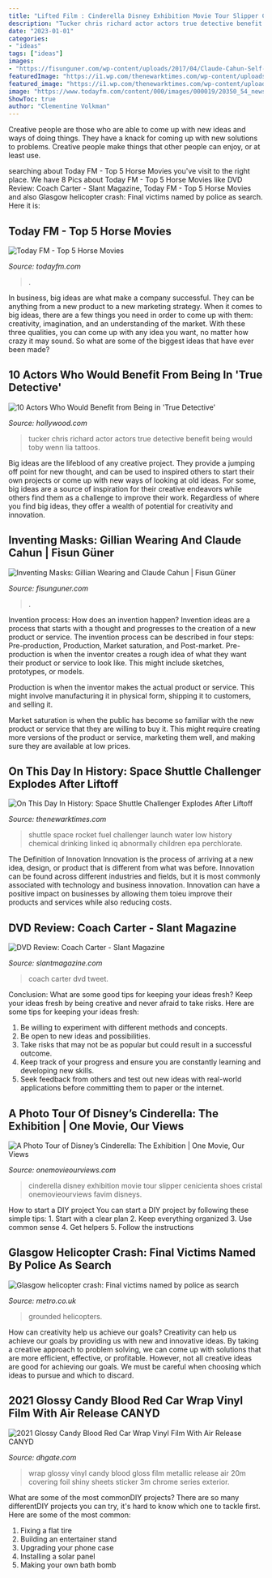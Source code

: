 ```yaml
---
title: "Lifted Film : Cinderella Disney Exhibition Movie Tour Slipper Cenicienta Shoes Cristal Onemovieourviews Favim Disneys"
description: "Tucker chris richard actor actors true detective benefit being would toby wenn lia tattoos"
date: "2023-01-01"
categories:
- "ideas"
tags: ["ideas"]
images:
- "https://fisunguner.com/wp-content/uploads/2017/04/Claude-Cahun-Self-portrait-on-sea-wall-1995.31m-768x1045.jpg"
featuredImage: "https://i1.wp.com/thenewarktimes.com/wp-content/uploads/2020/01/140875990-scaled.jpg?fit=2560%2C1934"
featured_image: "https://i1.wp.com/thenewarktimes.com/wp-content/uploads/2020/01/140875990-scaled.jpg?fit=2560%2C1934"
image: "https://www.todayfm.com/content/000/images/000019/20350_54_news_hub_17135_656x500.jpg"
ShowToc: true
author: "Clementine Volkman"
---
```



Creative people are those who are able to come up with new ideas and ways of doing things. They have a knack for coming up with new solutions to problems. Creative people make things that other people can enjoy, or at least use.

	

		
searching about Today FM - Top 5 Horse Movies you've visit to the right place. We have 8 Pics about Today FM - Top 5 Horse Movies like DVD Review: Coach Carter - Slant Magazine, Today FM - Top 5 Horse Movies and also Glasgow helicopter crash: Final victims named by police as search. Here it is:
		
    
## Today FM - Top 5 Horse Movies

<img loading=lazy src="https://www.todayfm.com/content/000/images/000019/20350_54_news_hub_17135_656x500.jpg" onerror="this.onerror=null;this.src='https://tse3.mm.bing.net/th?id=OIP.kOBy7RdGg9DL2bXr27vYSgHaFp&amp;pid=15.1';" alt="Today FM - Top 5 Horse Movies">

_Source: todayfm.com_

>. 

	

In business, big ideas are what make a company successful. They can be anything from a new product to a new marketing strategy. When it comes to big ideas, there are a few things you need in order to come up with them: creativity, imagination, and an understanding of the market. With these three qualities, you can come up with any idea you want, no matter how crazy it may sound. So what are some of the biggest ideas that have ever been made?

    
## 10 Actors Who Would Benefit From Being In &#039;True Detective&#039;

<img loading=lazy src="https://www.media2.hw-static.com/wp-content/uploads/chris-tucker_57232070-2609x3914.jpeg" onerror="this.onerror=null;this.src='https://tse4.mm.bing.net/th?id=OIP.H5lEp7kG5QgHOfoitGRRFwHaLH&amp;pid=15.1';" alt="10 Actors Who Would Benefit from Being in &#039;True Detective&#039;">

_Source: hollywood.com_

>tucker chris richard actor actors true detective benefit being would toby wenn lia tattoos. 

	

Big ideas are the lifeblood of any creative project. They provide a jumping off point for new thought, and can be used to inspired others to start their own projects or come up with new ways of looking at old ideas. For some, big ideas are a source of inspiration for their creative endeavors while others find them as a challenge to improve their work. Regardless of where you find big ideas, they offer a wealth of potential for creativity and innovation.

    
## Inventing Masks: Gillian Wearing And Claude Cahun | Fisun Güner

<img loading=lazy src="https://fisunguner.com/wp-content/uploads/2017/04/Claude-Cahun-Self-portrait-on-sea-wall-1995.31m-768x1045.jpg" onerror="this.onerror=null;this.src='https://tse2.mm.bing.net/th?id=OIP.bMtTB1rNYnHVlwk9MueM2AHaKE&amp;pid=15.1';" alt="Inventing Masks: Gillian Wearing and Claude Cahun | Fisun Güner">

_Source: fisunguner.com_

>. 

	

Invention process: How does an invention happen?
Invention ideas are a process that starts with a thought and progresses to the creation of a new product or service. The invention process can be described in four steps: Pre-production, Production, Market saturation, and Post-market.
Pre-production is when the inventor creates a rough idea of what they want their product or service to look like. This might include sketches, prototypes, or models.

Production is when the inventor makes the actual product or service. This might involve manufacturing it in physical form, shipping it to customers, and selling it.

Market saturation is when the public has become so familiar with the new product or service that they are willing to buy it. This might require creating more versions of the product or service, marketing them well, and making sure they are available at low prices.

    
## On This Day In History: Space Shuttle Challenger Explodes After Liftoff

<img loading=lazy src="https://i1.wp.com/thenewarktimes.com/wp-content/uploads/2020/01/140875990-scaled.jpg?fit=2560%2C1934" onerror="this.onerror=null;this.src='https://tse1.mm.bing.net/th?id=OIP.R-hFo-15vXcGmZi9R6lhxgHaFm&amp;pid=15.1';" alt="On This Day In History: Space Shuttle Challenger Explodes After Liftoff">

_Source: thenewarktimes.com_

>shuttle space rocket fuel challenger launch water low history chemical drinking linked iq abnormally children epa perchlorate. 

	

The Definition of Innovation
Innovation is the process of arriving at a new idea, design, or product that is different from what was before. Innovation can be found across different industries and fields, but it is most commonly associated with technology and business innovation. Innovation can have a positive impact on businesses by allowing them toieu improve their products and services while also reducing costs.

    
## DVD Review: Coach Carter - Slant Magazine

<img loading=lazy src="https://www.slantmagazine.com/wp-content/uploads/2018/11/coachcarter.jpg" onerror="this.onerror=null;this.src='https://tse1.mm.bing.net/th?id=OIP.tzixb0kgFuUWz1uKiqjB_AHaKe&amp;pid=15.1';" alt="DVD Review: Coach Carter - Slant Magazine">

_Source: slantmagazine.com_

>coach carter dvd tweet. 

	

Conclusion: What are some good tips for keeping your ideas fresh?
Keep your ideas fresh by being creative and never afraid to take risks. Here are some tips for keeping your ideas fresh:
1. Be willing to experiment with different methods and concepts.
2. Be open to new ideas and possibilities.
3. Take risks that may not be as popular but could result in a successful outcome. 
4. Keep track of your progress and ensure you are constantly learning and developing new skills. 
5. Seek feedback from others and test out new ideas with real-world applications before committing them to paper or the internet.

    
## A Photo Tour Of Disney’s Cinderella: The Exhibition | One Movie, Our Views

<img loading=lazy src="https://onemoviefiveviews.files.wordpress.com/2014/11/ss1_7186.jpg" onerror="this.onerror=null;this.src='https://tse4.mm.bing.net/th?id=OIP.TlS676rUUuOJ16EaAupS6wHaKl&amp;pid=15.1';" alt="A Photo Tour of Disney’s Cinderella: The Exhibition | One Movie, Our Views">

_Source: onemovieourviews.com_

>cinderella disney exhibition movie tour slipper cenicienta shoes cristal onemovieourviews favim disneys. 

	

How to start a DIY project
You can start a DIY project by following these simple tips: 1. Start with a clear plan 2. Keep everything organized 3. Use common sense 4. Get helpers 5. Follow the instructions 
    
## Glasgow Helicopter Crash: Final Victims Named By Police As Search

<img loading=lazy src="https://metro.co.uk/wp-content/uploads/2013/12/ad_121817098.jpg?quality=90&amp;strip=all&amp;w=1000&amp;h=630&amp;crop=1" onerror="this.onerror=null;this.src='https://tse1.mm.bing.net/th?id=OIP.h1Er7SK1r3CjhZ7NxlwAOgHaEq&amp;pid=15.1';" alt="Glasgow helicopter crash: Final victims named by police as search">

_Source: metro.co.uk_

>grounded helicopters. 

	

How can creativity help us achieve our goals?
Creativity can help us achieve our goals by providing us with new and innovative ideas. By taking a creative approach to problem solving, we can come up with solutions that are more efficient, effective, or profitable. However, not all creative ideas are good for achieving our goals. We must be careful when choosing which ideas to pursue and which to discard.

    
## 2021 Glossy Candy Blood Red Car Wrap Vinyl Film With Air Release CANYD

<img loading=lazy src="https://www.dhresource.com/0x0s/f2-albu-g6-M00-A2-20-rBVaSFq6Yh6ADd6SAAHeoNcxfUM006.jpg/glossy-candy-blood-red-car-wrap-vinyl-film.jpg" onerror="this.onerror=null;this.src='https://tse2.mm.bing.net/th?id=OIP.rN-crUcKhLVNwnama7RsVwHaFj&amp;pid=15.1';" alt="2021 Glossy Candy Blood Red Car Wrap Vinyl Film With Air Release CANYD">

_Source: dhgate.com_

>wrap glossy vinyl candy blood gloss film metallic release air 20m covering foil shiny sheets sticker 3m chrome series exterior. 

	

What are some of the most commonDIY projects?
There are so many differentDIY projects you can try, it's hard to know which one to tackle first. Here are some of the most common: 
1. Fixing a flat tire 
2. Building an entertainer stand 
3. Upgrading your phone case 
4. Installing a solar panel 
5. Making your own bath bomb 

